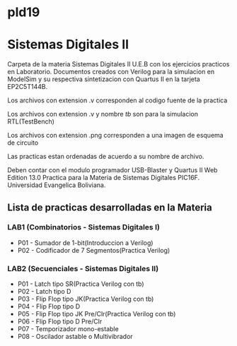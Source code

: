 # pld19
# Sistemas Digitales II

Carpeta de la materia Sistemas Digitales II U.E.B con los ejercicios practicos en Laboratorio. Documentos creados con Verilog para la simulacion en ModelSim y su respectiva sintetizacion con Quartus II en la tarjeta EP2C5T144B.

Los archivos con extension .v corresponden al codigo fuente de la practica

Los archivos con extension .v y nombre _tb_ son para la simulacion RTL(TestBench)

Los archivos con extension .png corresponden a una imagen de esquema de circuito

Las practicas estan ordenadas de acuerdo a su nombre de archivo.

Deben contar con el modulo programador USB-Blaster y Quartus II Web Edition 13.0
Practica para la Materia de Sistemas Digitales PIC16F.
Universidad Evangelica Boliviana.

## Lista de practicas desarrolladas en la Materia
### LAB1 (Combinatorios - Sistemas Digitales I)
- P01 - Sumador de 1-bit(Introduccion a Verilog)
- P02 - Codificador de 7 Segmentos(Practica Verilog)

### LAB2 (Secuenciales - Sistemas Digitales II)
- P01 - Latch tipo SR(Practica Verilog con tb)
- P02 - Latch tipo D
- P03 - Flip Flop tipo JK(Practica Verilog con tb)
- P04 - Flip Flop tipo D
- P05 - Flip Flop tipo JK Pre/Clr(Practica Verilog con tb)
- P06 - Flip Flop tipo D Pre/Clr 
- P07 - Temporizador mono-estable
- P08 - Oscilador astable o Multivibrador
